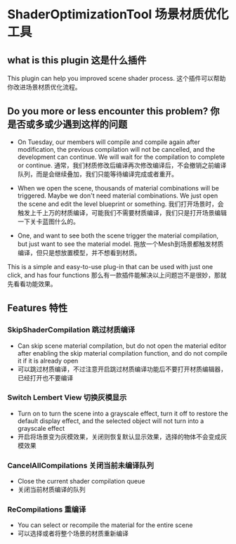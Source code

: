 # ShaderOptimizationTool 场景材质优化工具

## what is this plugin 这是什么插件

This plugin can help you improved scene shader process.
这个插件可以帮助你改进场景材质优化流程。

## Do you more or less encounter this problem? 你是否或多或少遇到这样的问题

- On Tuesday, our members will compile and compile again after modification, the previous compilation will not be cancelled, and the development can continue. We will wait for the compilation to complete or continue.
    通常，我们材质修改后编译再次修改编译后，不会撤销之前编译队列，而是会继续叠加，我们只能等待编译完成或者重开。

- When we open the scene, thousands of material combinations will be triggered. Maybe we don't need material combinations. We just open the scene and edit the level blueprint or something.
    我们打开场景时，会触发上千上万的材质编译，可能我们不需要材质编译，我们只是打开场景编辑一下关卡蓝图什么的。

- One, and want to see both the scene trigger the material compilation, but just want to see the material model.
    拖放一个Mesh到场景都触发材质编译，但只是想放置模型，并不想看到材质。

This is a simple and easy-to-use plug-in that can be used with just one click, and has four functions
那么有一款插件能解决以上问题岂不是很妙，那就先看看功能效果。

## Features 特性

### SkipShaderCompilation 跳过材质编译

- Can skip scene material compilation, but do not open the material editor after enabling the skip material compilation function, and do not compile it if it is already open
- 可以跳过材质编译，不过注意开启跳过材质编译功能后不要打开材质编辑器，已经打开也不要编译

### Switch Lembert View 切换灰模显示

- Turn on to turn the scene into a grayscale effect, turn it off to restore the default display effect, and the selected object will not turn into a grayscale effect
- 开启将场景变为灰模效果，关闭则恢复默认显示效果，选择的物体不会变成灰模效果

### CancelAllCompilations 关闭当前未编译队列

- Close the current shader compilation queue
- 关闭当前材质编译的队列

### ReCompilations 重编译

- You can select or recompile the material for the entire scene
- 可以选择或者将整个场景的材质重新编译